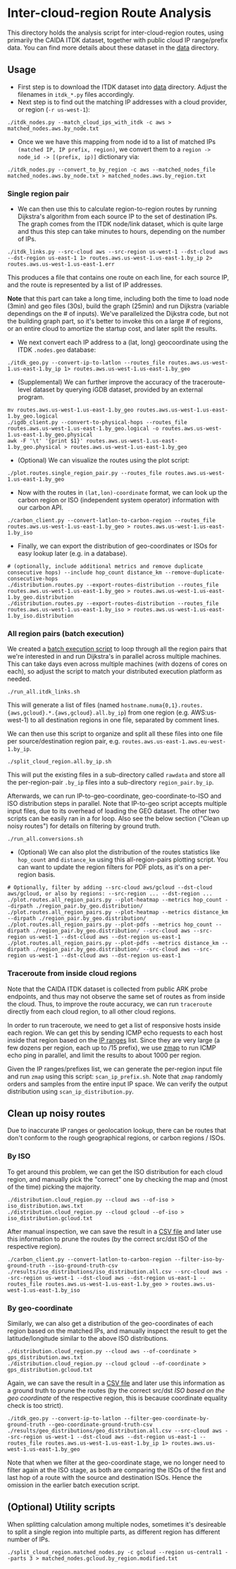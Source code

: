 # Inter-cloud-region Route Analysis

This directory holds the analysis script for inter-cloud-region routes, using primarily the CAIDA ITDK dataset, together with public cloud IP range/prefix data. You can find more details about these dataset in the [data](../data/) directory.

## Usage

- First step is to download the ITDK dataset into [data](../data) directory. Adjust the filenames in `itdk_*.py` files accordingly.
- Next step is to find out the matching IP addresses with a cloud provider, or region (`-r us-west-1`):
```Shell
./itdk_nodes.py --match_cloud_ips_with_itdk -c aws > matched_nodes.aws.by_node.txt
```

- Once we we have this mapping from node id to a list of matched IPs `(matched IP, IP prefix, region)`, we convert them to a `region -> node_id -> [(prefix, ip)]` dictionary via:
```Shell
./itdk_nodes.py --convert_to_by_region -c aws --matched_nodes_file matched_nodes.aws.by_node.txt > matched_nodes.aws.by_region.txt
```

### Single region pair

- We can then use this to calculate region-to-region routes by running Dijkstra's algorithm from each source IP to the set of destination IPs. The graph comes from the ITDK node/link dataset, which is quite large and thus this step can take minutes to hours, depending on the number of IPs.
```Shell
./itdk_links.py --src-cloud aws --src-region us-west-1 --dst-cloud aws --dst-region us-east-1 1> routes.aws.us-west-1.us-east-1.by_ip 2> routes.aws.us-west-1.us-east-1.err
```
This produces a file that contains one route on each line, for each source IP, and the route is represented by a list of IP addresses.

**Note** that this part can take a long time, including both the time to load node (3min) and geo files (30s), build the graph (25min) and run Dijkstra (variable dependings on the # of inputs). We've parallelized the Dijkstra code, but not the building graph part, so it's better to invoke this on a large # of regions, or an entire cloud to amortize the startup cost, and later split the results.

- We next convert each IP address to a (lat, long) geocoordinate using the ITDK `.nodes.geo` database:
```Shell
./itdk_geo.py --convert-ip-to-latlon --routes_file routes.aws.us-west-1.us-east-1.by_ip 1> routes.aws.us-west-1.us-east-1.by_geo
```

- (Supplemental) We can further improve the accuracy of the traceroute-level dataset by querying iGDB dataset, provided by an external program.
```Shell
mv routes.aws.us-west-1.us-east-1.by_geo routes.aws.us-west-1.us-east-1.by_geo.logical
./igdb_client.py --convert-to-physical-hops --routes_file routes.aws.us-west-1.us-east-1.by_geo.logical -o routes.aws.us-west-1.us-east-1.by_geo.physical
awk -F '\t' '{print $1}' routes.aws.us-west-1.us-east-1.by_geo.physical > routes.aws.us-west-1.us-east-1.by_geo
```

- (Optional) We can visualize the routes using the plot script:
```Shell
./plot.routes.single_region_pair.py --routes_file routes.aws.us-west-1.us-east-1.by_geo
```

- Now with the routes in `(lat,lon)-coordinate` format, we can look up the carbon region or ISO (independent system operator) information with our carbon API.
```Shell
./carbon_client.py --convert-latlon-to-carbon-region --routes_file routes.aws.us-west-1.us-east-1.by_geo > routes.aws.us-west-1.us-east-1.by_iso
```

- Finally, we can export the distribution of geo-coordinates or ISOs for easy lookup later (e.g. in a database).
```Shell
# (optionally, include additional metrics and remove duplicate consecutive hops) --include hop_count distance_km --remove-duplicate-consecutive-hops
./distribution.routes.py --export-routes-distribution --routes_file routes.aws.us-west-1.us-east-1.by_geo > routes.aws.us-west-1.us-east-1.by_geo.distribution
./distribution.routes.py --export-routes-distribution --routes_file routes.aws.us-west-1.us-east-1.by_iso > routes.aws.us-west-1.us-east-1.by_iso.distribution
```

### All region pairs (batch execution)

We created a [batch execution script](./run_all.itdk_links.sh) to loop through all the region pairs that we're interested in and run Dijkstra's in parallel across multiple machines.
This can take days even across multiple machines (with dozens of cores on each), so adjust the script to match your distributed execution platform as needed.
```Shell
./run_all.itdk_links.sh
```
This will generate a list of files (named `hostname.numa{0,1}.routes.{aws,gcloud}.*.{aws,gcloud}.all.by_ip`) from one region (e.g. AWS:us-west-1) to all destination regions in one file, separated by comment lines.

We can then use this script to organize and split all these files into one file per source/destination region pair, e.g. `routes.aws.us-east-1.aws.eu-west-1.by_ip`.
```Shell
./split_cloud_region.all.by_ip.sh
```
This will put the existing files in a sub-directory called `rawdata` and store all the per-region-pair `.by_ip` files into a sub-directory `region_pair.by_ip`.

Afterwards, we can run IP-to-geo-coordinate, geo-coordinate-to-ISO and ISO distribution steps in parallel.
Note that IP-to-geo script accepts multiple input files, due to its overhead of loading the GEO dataset. The other two scripts can be easily ran in a for loop.
Also see the below section ("Clean up noisy routes") for details on filtering by ground truth.
```Shell
./run_all.conversions.sh
```

- (Optional) We can also plot the distribution of the routes statistics like `hop_count` and `distance_km` using this all-region-pairs plotting script. You can want to update the region filters for PDF plots, as it's on a per-region basis.
```Shell
# Optionally, filter by adding --src-cloud aws/gcloud --dst-cloud aws/gcloud, or also by regions: --src-region ... --dst-region ...
./plot.routes.all_region_pairs.py --plot-heatmap --metrics hop_count --dirpath ./region_pair.by_geo.distribution/
./plot.routes.all_region_pairs.py --plot-heatmap --metrics distance_km --dirpath ./region_pair.by_geo.distribution/
./plot.routes.all_region_pairs.py --plot-pdfs --metrics hop_count --dirpath ./region_pair.by_geo.distribution/ --src-cloud aws --src-region us-west-1 --dst-cloud aws --dst-region us-east-1
./plot.routes.all_region_pairs.py --plot-pdfs --metrics distance_km --dirpath ./region_pair.by_geo.distribution/ --src-cloud aws --src-region us-west-1 --dst-cloud aws --dst-region us-east-1
```

### Traceroute from inside cloud regions

Note that the CAIDA ITDK dataset is collected from public ARK probe endpoints, and thus may not observe the same set of routes as from inside the cloud. Thus, to improve the route accuracy, we can run `traceroute` directly from each cloud region, to all other cloud regions.

In order to run traceroute, we need to get a list of responsive hosts inside each region. We can get this by sending ICMP echo requests to each host inside that region based on the [IP ranges](../data/) list. Since they are very large (a few dozens per region, each up to /15 prefix), we use [zmap](https://github.com/zmap/zmap) to run ICMP echo ping in parallel, and limit the results to about 1000 per region.

Given the IP ranges/prefixes list, we can generate the per-region input file and run `zmap` using this script: `scan_ip_prefix.sh`.
Note that `zmap` randomly orders and samples from the entire input IP space. We can verify the output distribution using `scan_ip_distribution.py`.

## Clean up noisy routes

Due to inaccurate IP ranges or geolocation lookup, there can be routes that don't conform to the rough geographical regions, or carbon regions / ISOs.

### By ISO

To get around this problem, we can get the ISO distribution for each cloud region, and manually pick the "correct" one by checking the map and (most of the time) picking the majority.
```Shell
./distribution.cloud_region.py --cloud aws --of-iso > iso_distribution.aws.txt
./distribution.cloud_region.py --cloud gcloud --of-iso > iso_distribution.gcloud.txt
```

After manual inspection, we can save the result in a [CSV file](./results/iso_distributions/iso_distribution.all.csv) and later use this information to prune the routes (by the correct src/dst ISO of the respective region).
```Shell
./carbon_client.py --convert-latlon-to-carbon-region --filter-iso-by-ground-truth --iso-ground-truth-csv ./results/iso_distributions/iso_distribution.all.csv --src-cloud aws --src-region us-west-1 --dst-cloud aws --dst-region us-east-1 --routes_file routes.aws.us-west-1.us-east-1.by_geo > routes.aws.us-west-1.us-east-1.by_iso
```

### By geo-coordinate

Similarly, we can also get a distribution of the geo-coordinates of each region based on the matched IPs, and manually inspect the result to get the latitude/longitude similar to the above ISO distributions.
```Shell
./distribution.cloud_region.py --cloud aws --of-coordinate > gps_distribution.aws.txt
./distribution.cloud_region.py --cloud gcloud --of-coordinate > gps_distribution.gcloud.txt
```

Again, we can save the result in a [CSV file](./results/geo_distributions/geo_distribution.all.csv) and later use this information as a ground truth to prune the routes (by the correct src/dst *ISO based on the geo coordinate* of the respective region, this is because coordinate equality check is too strict).
```Shell
./itdk_geo.py --convert-ip-to-latlon --filter-geo-coordinate-by-ground-truth --geo-coordinate-ground-truth-csv ./results/geo_distributions/geo_distribution.all.csv --src-cloud aws --src-region us-west-1 --dst-cloud aws --dst-region us-east-1 --routes_file routes.aws.us-west-1.us-east-1.by_ip 1> routes.aws.us-west-1.us-east-1.by_geo
```

Note that when we filter at the geo-coordinate stage, we no longer need to filter again at the ISO stage, as both are comparing the ISOs of the first and last hop of a route with the source and destination ISOs. Hence the omission in the earlier batch execution script.

## (Optional) Utility scripts
When splitting calculation among multiple nodes, sometimes it's desireable to split a single region into multiple parts, as different region has different number of IPs.
```Shell
./split_cloud_region.matched_nodes.py -c gcloud --region us-central1 --parts 3 > matched_nodes.gcloud.by_region.modified.txt
```